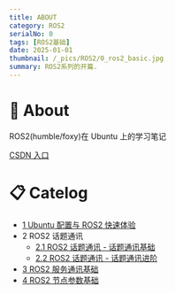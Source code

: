 ```yaml
---
title: ABOUT
category: ROS2
serialNo: 0
tags: [ROS2基础]
date: 2025-01-01
thumbnail: /_pics/ROS2/0_ros2_basic.jpg
summary: ROS2系列的开篇.
---
```


# 📝 About

ROS2(humble/foxy)在 Ubuntu 上的学习笔记

[CSDN 入口](https://blog.csdn.net/qq_42727752/article/details/130276765)

# 📋 Catelog

- [1 Ubuntu 配置与 ROS2 快速体验](/ros2_basic/2023-02-01-1_1_Ubuntu%E9%85%8D%E7%BD%AE%E4%B8%8EROS2%E5%BF%AB%E9%80%9F%E4%BD%93%E9%AA%8C.html)
- 2 ROS2 话题通讯
  - [2.1 ROS2 话题通讯 - 话题通讯基础](http://127.0.0.1:4000/ros2_basic/2023-02-02-2_1_ROS2%E8%AF%9D%E9%A2%98%E9%80%9A%E8%AE%AF%E5%9F%BA%E7%A1%80.html)
  - [2.2 ROS2 话题通讯 - 话题通讯进阶](http://127.0.0.1:4000/ros2_basic/2023-02-03-2_2_ROS2%E8%AF%9D%E9%A2%98%E9%80%9A%E8%AE%AF%E6%8F%90%E5%8D%87.html)
- [3 ROS2 服务通讯基础](http://127.0.0.1:4000/ros2_basic/2023-02-04-3_1_ROS2%E6%9C%8D%E5%8A%A1%E9%80%9A%E8%AE%AF.html)
- [4 ROS2 节点参数基础](http://127.0.0.1:4000/ros2_basic/2023-02-05-4_1_ROS2%E5%8F%82%E6%95%B0%E6%9C%8D%E5%8A%A1%E5%99%A8.html)
